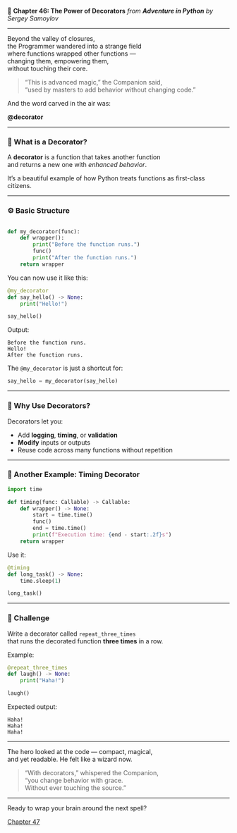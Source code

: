 🧰 **Chapter 46: The Power of Decorators**
*from **Adventure in Python** by Sergey Samoylov*

---

Beyond the valley of closures,  
the Programmer wandered into a strange field  
where functions wrapped other functions —  
changing them, empowering them,  
without touching their core.

> “This is advanced magic,” the Companion said,  
> “used by masters to add behavior without changing code.”

And the word carved in the air was:

**@decorator**

---

### 🎁 What is a Decorator?

A **decorator** is a function that takes another function  
and returns a new one with *enhanced behavior*.

It’s a beautiful example of how Python treats functions as first-class citizens.

---

### ⚙️ Basic Structure

```python

def my_decorator(func):
    def wrapper():
        print("Before the function runs.")
        func()
        print("After the function runs.")
    return wrapper
```

You can now use it like this:

```python
@my_decorator
def say_hello() -> None:
    print("Hello!")

say_hello()
```

Output:
```
Before the function runs.
Hello!
After the function runs.
```

The `@my_decorator` is just a shortcut for:

```python
say_hello = my_decorator(say_hello)
```

---

### 🧙 Why Use Decorators?

Decorators let you:

- Add **logging**, **timing**, or **validation**
- **Modify** inputs or outputs
- Reuse code across many functions without repetition

---

### 🧪 Another Example: Timing Decorator

```python
import time

def timing(func: Callable) -> Callable:
    def wrapper() -> None:
        start = time.time()
        func()
        end = time.time()
        print(f"Execution time: {end - start:.2f}s")
    return wrapper
```

Use it:

```python
@timing
def long_task() -> None:
    time.sleep(1)

long_task()
```

---

### 🧩 Challenge

Write a decorator called `repeat_three_times`  
that runs the decorated function **three times** in a row.

Example:

```python
@repeat_three_times
def laugh() -> None:
    print("Haha!")

laugh()
```

Expected output:
```
Haha!
Haha!
Haha!
```

---

The hero looked at the code — compact, magical,  
and yet readable. He felt like a wizard now.

> “With decorators,” whispered the Companion,  
> “you change behavior with grace.  
> Without ever touching the source.”

---

Ready to wrap your brain around the next spell?

[Chapter 47](Chapter_47.md)
